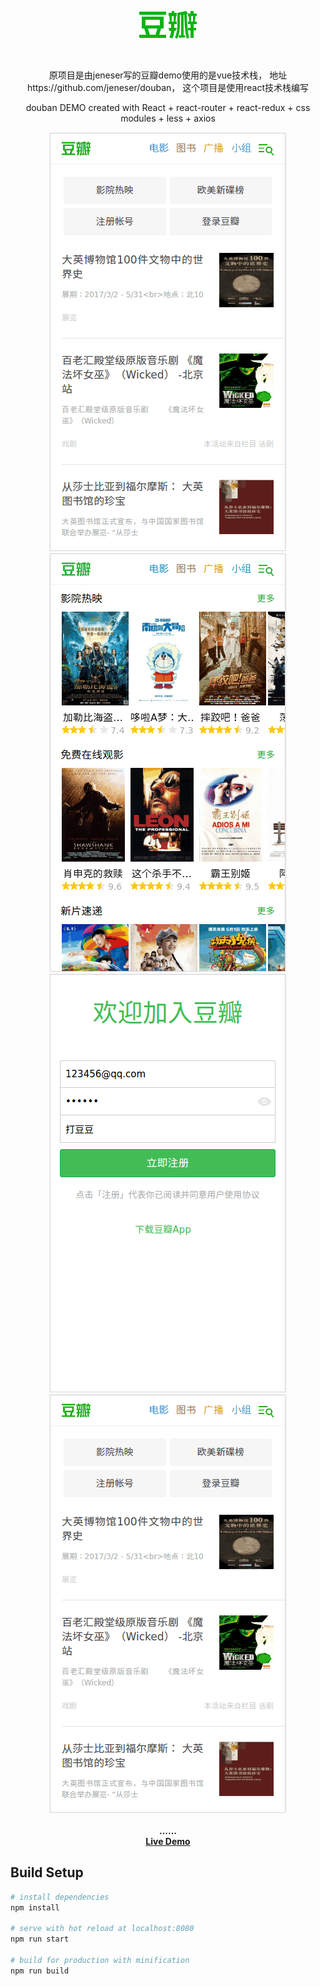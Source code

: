 
<p align="center">
	<img src="./screenshot/douban_logo.png">
</p>

<br>

<p align="center">
  原项目是由jeneser写的豆瓣demo使用的是vue技术栈，
  地址 https://github.com/jeneser/douban，
  这个项目是使用react技术栈编写
</p>

<p align="center">
douban DEMO created with React + react-router + react-redux + css modules + less + axios
</p>

<p align="center">
    <img src="./screenshot/douban_home.gif" >
    <img src="./screenshot/douban_movie.gif" >
    <br>
     <img src="./screenshot/douban_login.gif" >
    <img src="./screenshot/douban_search.gif" >
    <br><br>
    <strong>......</strong>
    <br>
	 <strong><a href="https://jeneser.github.io/douban/">Live Demo</a></strong>
</p>

<p align="center">

## Build Setup

``` bash
# install dependencies
npm install

# serve with hot reload at localhost:8080
npm run start

# build for production with minification
npm run build

```